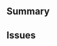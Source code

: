<!--
  Thanks for submitting a pull request!
  We appreciate you spending the time to work on these changes. Please provide enough information so that others can review your pull request.

  Before submitting a pull request, please make sure the following is done:

  1. A relevant issue exists and is open. If not, please open an issue first.
  2. Fork [the repository](https://github.com/roikoren755/eslint-plugin-es) and create your branch from `main`.
  3. Run `yarn` in the repository root.
  4. If you've fixed a bug or added code that should be tested, add tests!
  5. Make sure your code lints (`yarn lint`).
  6. Run the TypeScript type checks (`yarn type`).
  7. Use `conventional-commits` guidelines for commit messages and PR title. The developer tooling and status checks will help you here if you are unsure.
-->

## Summary

<!-- Explain the **motivation** for making this change. What existing problem does the pull request solve? -->

## Issues

<!-- Link to the issue(s?) this PR solves, with Fixes #ISSUE_NUMBER -->
